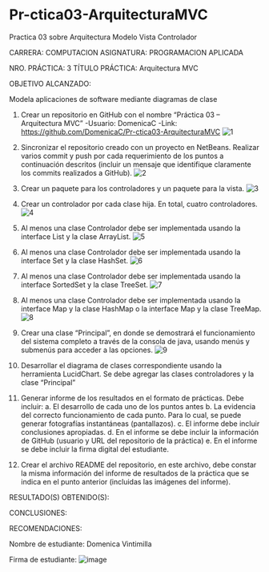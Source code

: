 # Pr-ctica03-ArquitecturaMVC

Practica 03 sobre Arquitectura Modelo Vista Controlador

CARRERA: COMPUTACION	  ASIGNATURA: PROGRAMACION APLICADA

NRO. PRÁCTICA:	3	      TÍTULO PRÁCTICA: Arquitectura MVC


OBJETIVO ALCANZADO:

Modela aplicaciones de software mediante diagramas de clase

1.	Crear un repositorio en GitHub con el nombre “Práctica 03 – Arquitectura MVC”
-Usuario: DomenicaC    -Link: https://github.com/DomenicaC/Pr-ctica03-ArquitecturaMVC
![1](https://user-images.githubusercontent.com/49033368/56630858-79c96200-6618-11e9-8696-0514927e4ae6.PNG)

2.	Sincronizar el repositorio creado con un proyecto en NetBeans. Realizar varios commit y push por cada requerimiento de los puntos a continuación descritos (incluir un mensaje que identifique claramente los commits realizados a GitHub).
![2](https://user-images.githubusercontent.com/49033368/56630947-dc226280-6618-11e9-9425-2afda21bd5ce.PNG)

3.	Crear un paquete para los controladores y un paquete para la vista.
![3](https://user-images.githubusercontent.com/49033368/56630970-ee9c9c00-6618-11e9-92c3-d9028e98deff.PNG)

4.	Crear un controlador por cada clase hija. En total, cuatro controladores.
![4](https://user-images.githubusercontent.com/49033368/56630978-ff4d1200-6618-11e9-8d2d-e005513632f7.PNG)

5.	Al menos una clase Controlador debe ser implementada usando la interface List y la clase ArrayList.
![5](https://user-images.githubusercontent.com/49033368/56631008-0d9b2e00-6619-11e9-89a3-93978ce451b5.PNG)

6.	Al menos una clase Controlador debe ser implementada usando la interface Set y la clase HashSet.
![6](https://user-images.githubusercontent.com/49033368/56631026-1986f000-6619-11e9-9b3b-c9ab5b538edf.PNG)

7.	Al menos una clase Controlador debe ser implementada usando la interface SortedSet y la clase TreeSet.
![7](https://user-images.githubusercontent.com/49033368/56631036-26a3df00-6619-11e9-9e5c-4d61fffe3feb.PNG)

8.	Al menos una clase Controlador debe ser implementada usando la interface Map y la clase HashMap o la interface Map y la clase TreeMap.
![8](https://user-images.githubusercontent.com/49033368/56631056-391e1880-6619-11e9-872a-967aba5135c4.PNG)

9.	Crear una clase “Principal”, en donde se demostrará el funcionamiento del sistema completo a través de la consola de java, usando menús y submenús para acceder a las opciones.
![9](https://user-images.githubusercontent.com/49033368/56631071-46d39e00-6619-11e9-9a37-f3150ef299fd.PNG)

10.	Desarrollar el diagrama de clases correspondiente usando la herramienta LucidChart. Se debe agregar las clases controladores y la clase “Principal”

11.	Generar informe de los resultados en el formato de prácticas. Debe incluir: 
a. El desarrollo de cada uno de los puntos antes 
b. La evidencia del correcto funcionamiento de cada punto. Para lo cual, se puede generar fotografías instantáneas (pantallazos). 
c. El informe debe incluir conclusiones apropiadas. 
d. En el informe se debe incluir la información de GitHub (usuario y URL del repositorio de la práctica) 
e. En el informe se debe incluir la firma digital del estudiante.

12.	Crear el archivo README del repositorio, en este archivo, debe constar la misma información del informe de resultados de la práctica que se indica en el punto anterior (incluidas las imágenes del informe).

RESULTADO(S) OBTENIDO(S):

CONCLUSIONES:

RECOMENDACIONES:

Nombre de estudiante: Domenica Vintimilla

Firma de estudiante: 
![image](https://user-images.githubusercontent.com/49033368/56631102-75ea0f80-6619-11e9-99ee-88bff33dee5a.png)
